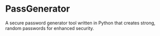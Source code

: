 # PassGenerator
A secure password generator tool written in Python that creates strong, random passwords for enhanced security.

